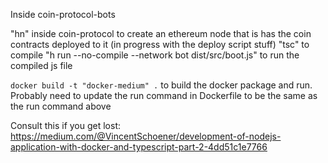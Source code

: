 Inside coin-protocol-bots

"hn" inside coin-protocol to create an ethereum node that is has the coin contracts deployed to it (in progress with the deploy script stuff)
"tsc" to compile
"h run --no-compile --network bot dist/src/boot.js" to run the compiled js file

`docker build -t "docker-medium" .` to build the docker package and run. Probably need to update the run command in Dockerfile to be the same as the run command above


Consult this if you get lost: 
https://medium.com/@VincentSchoener/development-of-nodejs-application-with-docker-and-typescript-part-2-4dd51c1e7766